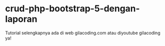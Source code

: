 # crud-php-bootstrap-5-dengan-laporan
Tutorial selengkapnya ada di web gilacoding.com atau diyoutube gilacoding ya!
